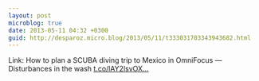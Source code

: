```yaml
---
layout: post
microblog: true
date: 2013-05-11 04:32 +0300
guid: http://desparoz.micro.blog/2013/05/11/t333031703343943682.html
---
```

Link: How to plan a SCUBA diving trip to Mexico in OmniFocus — Disturbances in the wash [t.co/lAY2lsvOX...](http://t.co/lAY2lsvOXU)
